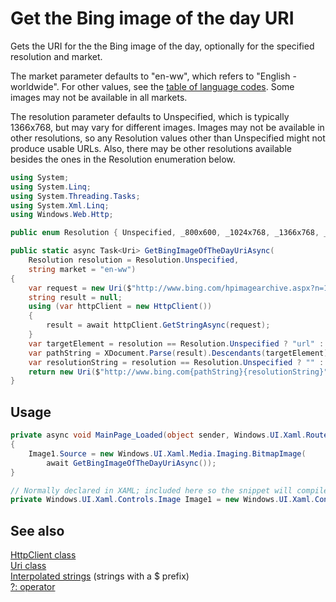 <!---
  category: NetworkingAndWebServices 
  language: cs
-->

# Get the Bing image of the day URI

Gets the URI for the the Bing image of the day, optionally 
for the specified resolution and market. 

The market parameter defaults to "en-ww", which refers to "English - worldwide".
For other values, see the [table of language codes](http://aka.ms/languagecodes).
Some images may not be available in all markets.

The resolution parameter defaults to Unspecified, which is typically 1366x768, but may 
vary for different images. Images may not be available in other resolutions, 
so any Resolution values other than Unspecified might not produce usable URLs. 
Also, there may be other resolutions available besides the ones in the Resolution 
enumeration below. 

```C#
using System;
using System.Linq;
using System.Threading.Tasks;
using System.Xml.Linq;
using Windows.Web.Http;

public enum Resolution { Unspecified, _800x600, _1024x768, _1366x768, _1920x1080, _1920x1200 }

public static async Task<Uri> GetBingImageOfTheDayUriAsync(
    Resolution resolution = Resolution.Unspecified,
    string market = "en-ww")
{
    var request = new Uri($"http://www.bing.com/hpimagearchive.aspx?n=1&mkt={market}");
    string result = null;
    using (var httpClient = new HttpClient())
    {
        result = await httpClient.GetStringAsync(request);
    }
    var targetElement = resolution == Resolution.Unspecified ? "url" : "urlBase";
    var pathString = XDocument.Parse(result).Descendants(targetElement).First().Value;
    var resolutionString = resolution == Resolution.Unspecified ? "" : $"{resolution}.jpg";
    return new Uri($"http://www.bing.com{pathString}{resolutionString}");
}
```

## Usage

```C#
private async void MainPage_Loaded(object sender, Windows.UI.Xaml.RoutedEventArgs e)
{
    Image1.Source = new Windows.UI.Xaml.Media.Imaging.BitmapImage(
        await GetBingImageOfTheDayUriAsync());
}

// Normally declared in XAML; included here so the snippet will compile.
private Windows.UI.Xaml.Controls.Image Image1 = new Windows.UI.Xaml.Controls.Image();
```

## See also

[HttpClient class](https://msdn.microsoft.com/library/windows/apps/windows.web.http.httpclient.aspx)  
[Uri class](https://msdn.microsoft.com/library/system.uri.aspx)  
[Interpolated strings](https://msdn.microsoft.com/library/dn961160.aspx) (strings with a $ prefix)  
[?: operator](https://msdn.microsoft.com/library/ty67wk28.aspx)  
